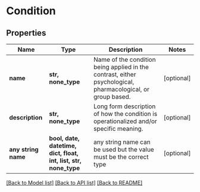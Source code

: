 # Condition


## Properties
Name | Type | Description | Notes
------------ | ------------- | ------------- | -------------
**name** | **str, none_type** | Name of the condition being applied in the contrast, either psychological, pharmacological, or group based. | [optional] 
**description** | **str, none_type** | Long form description of how the condition is operationalized and/or specific meaning. | [optional] 
**any string name** | **bool, date, datetime, dict, float, int, list, str, none_type** | any string name can be used but the value must be the correct type | [optional]

[[Back to Model list]](../README.md#documentation-for-models) [[Back to API list]](../README.md#documentation-for-api-endpoints) [[Back to README]](../README.md)


